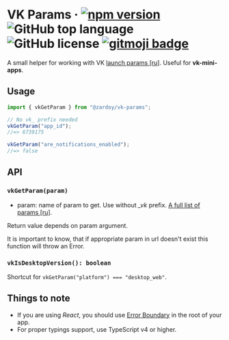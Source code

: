# VK Params &middot; [![npm version](https://img.shields.io/npm/v/@zardoy/vk-params?color=limegreen)](https://npmjs.com/package/@zardoy/vk-params) ![GitHub top language](https://img.shields.io/github/languages/top/zardoy/vk-params) ![GitHub license](https://img.shields.io/github/license/zardoy/vk-params) [![gitmoji badge](https://img.shields.io/badge/gitmoji-%20😜%20😍-FFDD67.svg)](https://github.com/carloscuesta/gitmoji)

A small helper for working with VK [launch params [ru]](https://vk.com/dev/vk_apps_docs3?f=6.%2B%D0%9F%D0%B0%D1%80%D0%B0%D0%BC%D0%B5%D1%82%D1%80%D1%8B%2B%D0%B7%D0%B0%D0%BF%D1%83%D1%81%D0%BA%D0%B0). Useful for **vk-mini-apps**.

## Usage

```ts
import { vkGetParam } from "@zardoy/vk-params";

// No vk_ prefix needed
vkGetParam("app_id");
//=> 6739175

vkGetParam("are_notifications_enabled");
//=> false
```

## API

### `vkGetParam(param)`

- param: name of param to get. Use without *_vk* prefix. [A full list of params [ru]](https://vk.com/dev/vk_apps_docs3?f=6.%2B%D0%9F%D0%B0%D1%80%D0%B0%D0%BC%D0%B5%D1%82%D1%80%D1%8B%2B%D0%B7%D0%B0%D0%BF%D1%83%D1%81%D0%BA%D0%B0).

Return value depends on param argument.

It is important to know, that if appropriate param in url doesn't exist this function will throw an Error.
<!-- TODO index.ts link -->

### `vkIsDesktopVersion(): boolean`

Shortcut for `vkGetParam("platform") === "desktop_web"`.

## Things to note

- If you are using *React*, you should use [Error Boundary](https://ru.reactjs.org/docs/error-boundaries.html) in the root of your app.
- For proper typings support, use TypeScript v4 or higher.
